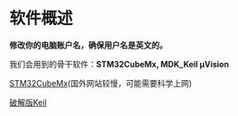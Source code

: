 # 软件概述

**修改你的电脑账户名，确保用户名是英文的。**

我们会用到的骨干软件：**STM32CubeMx, MDK_Keil μVision**

[STM32CubeMx](https://www.st.com.cn/zh/development-tools/stm32cubemx.html#get-software)(国外网站较慢，可能需要科学上网)

[破解版Keil](https://www.bilibili.com/video/BV1qi421Q7Dk)

